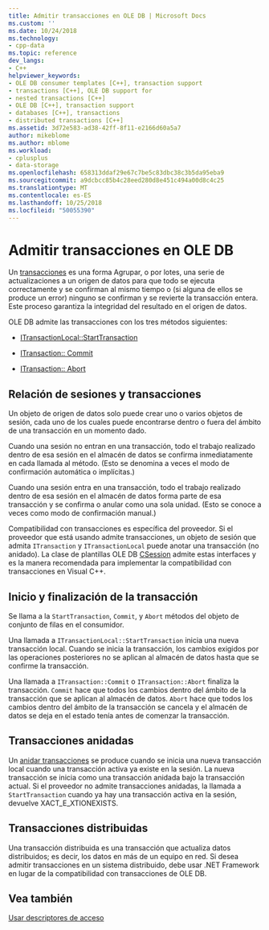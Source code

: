 ```yaml
---
title: Admitir transacciones en OLE DB | Microsoft Docs
ms.custom: ''
ms.date: 10/24/2018
ms.technology:
- cpp-data
ms.topic: reference
dev_langs:
- C++
helpviewer_keywords:
- OLE DB consumer templates [C++], transaction support
- transactions [C++], OLE DB support for
- nested transactions [C++]
- OLE DB [C++], transaction support
- databases [C++], transactions
- distributed transactions [C++]
ms.assetid: 3d72e583-ad38-42ff-8f11-e2166d60a5a7
author: mikeblome
ms.author: mblome
ms.workload:
- cplusplus
- data-storage
ms.openlocfilehash: 658313ddaf29e67c7be5c83dbc38c3b5da95eba9
ms.sourcegitcommit: a9dcbcc85b4c28eed280d8e451c494a00d8c4c25
ms.translationtype: MT
ms.contentlocale: es-ES
ms.lasthandoff: 10/25/2018
ms.locfileid: "50055390"
---
```

# <a name="supporting-transactions-in-ole-db"></a>Admitir transacciones en OLE DB

Un [transacciones](../../data/transactions-mfc-data-access.md) es una forma Agrupar, o por lotes, una serie de actualizaciones a un origen de datos para que todo se ejecuta correctamente y se confirman al mismo tiempo o (si alguna de ellos se produce un error) ninguno se confirman y se revierte la transacción entera. Este proceso garantiza la integridad del resultado en el origen de datos.

OLE DB admite las transacciones con los tres métodos siguientes:

- [ITransactionLocal::StartTransaction](/previous-versions/windows/desktop/ms709786)

- [ITransaction:: Commit](/previous-versions/windows/desktop/ms713008)

- [ITransaction:: Abort](/previous-versions/windows/desktop/ms709833)

## <a name="relationship-of-sessions-and-transactions"></a>Relación de sesiones y transacciones

Un objeto de origen de datos solo puede crear uno o varios objetos de sesión, cada uno de los cuales puede encontrarse dentro o fuera del ámbito de una transacción en un momento dado.

Cuando una sesión no entran en una transacción, todo el trabajo realizado dentro de esa sesión en el almacén de datos se confirma inmediatamente en cada llamada al método. (Esto se denomina a veces el modo de confirmación automática o implícitas.)

Cuando una sesión entra en una transacción, todo el trabajo realizado dentro de esa sesión en el almacén de datos forma parte de esa transacción y se confirma o anular como una sola unidad. (Esto se conoce a veces como modo de confirmación manual.)

Compatibilidad con transacciones es específica del proveedor. Si el proveedor que está usando admite transacciones, un objeto de sesión que admita `ITransaction` y `ITransactionLocal` puede anotar una transacción (no anidado). La clase de plantillas OLE DB [CSession](../../data/oledb/csession-class.md) admite estas interfaces y es la manera recomendada para implementar la compatibilidad con transacciones en Visual C++.

## <a name="starting-and-ending-the-transaction"></a>Inicio y finalización de la transacción

Se llama a la `StartTransaction`, `Commit`, y `Abort` métodos del objeto de conjunto de filas en el consumidor.

Una llamada a `ITransactionLocal::StartTransaction` inicia una nueva transacción local. Cuando se inicia la transacción, los cambios exigidos por las operaciones posteriores no se aplican al almacén de datos hasta que se confirme la transacción.

Una llamada a `ITransaction::Commit` o `ITransaction::Abort` finaliza la transacción. `Commit` hace que todos los cambios dentro del ámbito de la transacción que se aplican al almacén de datos. `Abort` hace que todos los cambios dentro del ámbito de la transacción se cancela y el almacén de datos se deja en el estado tenía antes de comenzar la transacción.

## <a name="nested-transactions"></a>Transacciones anidadas

Un [anidar transacciones](/previous-versions/windows/desktop/ms716985) se produce cuando se inicia una nueva transacción local cuando una transacción activa ya existe en la sesión. La nueva transacción se inicia como una transacción anidada bajo la transacción actual. Si el proveedor no admite transacciones anidadas, la llamada a `StartTransaction` cuando ya hay una transacción activa en la sesión, devuelve XACT_E_XTIONEXISTS.

## <a name="distributed-transactions"></a>Transacciones distribuidas

Una transacción distribuida es una transacción que actualiza datos distribuidos; es decir, los datos en más de un equipo en red. Si desea admitir transacciones en un sistema distribuido, debe usar .NET Framework en lugar de la compatibilidad con transacciones de OLE DB.

## <a name="see-also"></a>Vea también

[Usar descriptores de acceso](../../data/oledb/using-accessors.md)